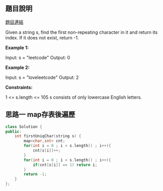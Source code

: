 ## 題目說明
[題目連結](https://leetcode.com/problems/first-unique-character-in-a-string/description/?envType=study-plan&id=data-structure-i)

Given a string s, find the first non-repeating character in it and return its index. If it does not exist, return -1.

**Example 1:**

Input: s = "leetcode"
Output: 0

**Example 2:**

Input: s = "loveleetcode"
Output: 2

**Constraints:**

1 <= s.length <= 105
s consists of only lowercase English letters.

## 思路一 map存表後遍歷
```CPP
class Solution {
public:
    int firstUniqChar(string s) {
        map<char,int> cnt;
        for(int i = 0 ; i < s.length() ; i++){
            cnt[s[i]]++;
        }
        for(int i = 0 ; i < s.length() ; i++){
            if(cnt[s[i]] == 1) return i;
        }
        return -1;
    }
};
```
